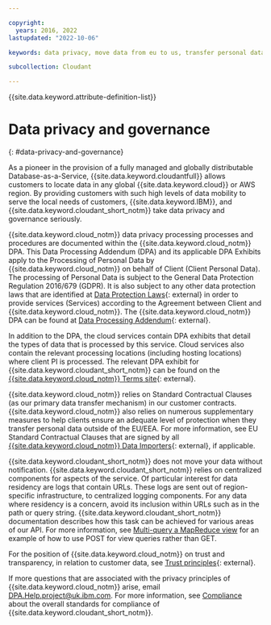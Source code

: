 ```yaml
---

copyright:
  years: 2016, 2022
lastupdated: "2022-10-06"

keywords: data privacy, move data from eu to us, transfer personal data outside eu

subcollection: Cloudant

---
```


{{site.data.keyword.attribute-definition-list}}

# Data privacy and governance
{: #data-privacy-and-governance}

As a pioneer in the provision of a fully managed and globally distributable Database-as-a-Service, {{site.data.keyword.cloudantfull}} allows customers to locate data in any global {{site.data.keyword.cloud}} or AWS region. By providing customers with such high levels of data mobility to serve the local needs of customers, {{site.data.keyword.IBM}}, and {{site.data.keyword.cloudant_short_notm}} take data privacy and governance seriously.

{{site.data.keyword.cloud_notm}} data privacy processing processes and procedures are documented within the {{site.data.keyword.cloud_notm}} DPA. This Data Processing Addendum (DPA) and its applicable DPA Exhibits apply to the Processing of Personal Data by {{site.data.keyword.cloud_notm}} on behalf of Client (Client Personal Data). The processing of Personal Data is subject to the General Data Protection Regulation 2016/679 (GDPR). It is also subject to any other data protection laws that are identified at [Data Protection Laws](https://www.ibm.com/support/customer/csol/terms?id=DPA-DPL&lc=en#detail-document){: external} in order to provide services (Services) according to the Agreement between Client and {{site.data.keyword.cloud_notm}}. The {{site.data.keyword.cloud_notm}} DPA can be found at [Data Processing Addendum](https://www.ibm.com/dpa){: external}.

In addition to the DPA, the cloud services contain DPA exhibits that detail the types of data that is processed by this service. Cloud services also contain the relevant processing locations (including hosting locations) where client PI is processed. The relevant DPA exhibit for {{site.data.keyword.cloudant_short_notm}} can be found on the [{{site.data.keyword.cloud_notm}} Terms site](https://www.ibm.com/support/customer/csol/contractexplorer/cloud/datasheets/2052E430379B11E58B2CB2A838CE4F20/en){: external}.

{{site.data.keyword.cloud_notm}} relies on Standard Contractual Clauses (as our primary data transfer mechanism) in our customer contracts. {{site.data.keyword.cloud_notm}} also relies on numerous supplementary measures to help clients ensure an adequate level of protection when they transfer personal data outside of the EU/EEA. For more information, see EU Standard Contractual Clauses that are signed by all [{{site.data.keyword.cloud_notm}} Data Importers](https://www.ibm.com/software/sla/sladb.nsf/sla/eumc){: external}, if applicable.

{{site.data.keyword.cloudant_short_notm}} does not move your data without notification. {{site.data.keyword.cloudant_short_notm}} relies on centralized components for aspects of the service. Of particular interest for data residency are logs that contain URLs. These logs are sent out of region-specific infrastructure, to centralized logging components. For any data where residency is a concern, avoid its inclusion within URLs such as in the path or query string. {{site.data.keyword.cloudant_short_notm}} documentation describes how this task can be achieved for various areas of our API. For more information, see [Multi-query a MapReduce view](/apidocs/cloudant#postviewqueries) for an example of how to use POST for view queries rather than GET.

For the position of {{site.data.keyword.cloud_notm}} on trust and transparency, in relation to customer data, see [Trust principles](https://www.ibm.com/blogs/policy/trust-principles/){: external}.

If more questions that are associated with the privacy principles of {{site.data.keyword.cloud_notm}} arise, email DPA.Help.project@uk.ibm.com. For more information, see [Compliance](/docs/Cloudant?topic=Cloudant-compliance) about the overall standards for compliance of {{site.data.keyword.cloudant_short_notm}}.
